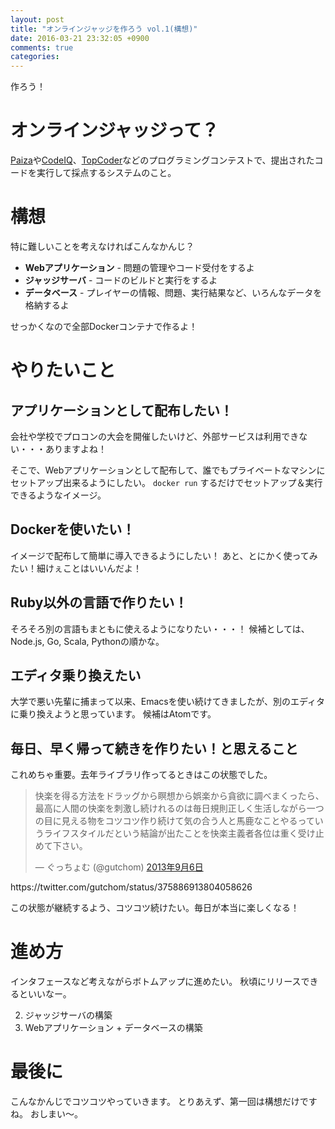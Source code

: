 ```yaml
---
layout: post
title: "オンラインジャッジを作ろう vol.1(構想)"
date: 2016-03-21 23:32:05 +0900
comments: true
categories:
---
```


作ろう！

# オンラインジャッジって？
[Paiza](https://paiza.jp/)や[CodeIQ](https://codeiq.jp/)、[TopCoder](http://jp.topcoder.com/)などのプログラミングコンテストで、提出されたコードを実行して採点するシステムのこと。

# 構想
特に難しいことを考えなければこんなかんじ？

+ **Webアプリケーション** - 問題の管理やコード受付をするよ
+ **ジャッジサーバ** - コードのビルドと実行をするよ
+ **データベース** - プレイヤーの情報、問題、実行結果など、いろんなデータを格納するよ

せっかくなので全部Dockerコンテナで作るよ！

# やりたいこと
## アプリケーションとして配布したい！
会社や学校でプロコンの大会を開催したいけど、外部サービスは利用できない・・・ありますよね！

そこで、Webアプリケーションとして配布して、誰でもプライベートなマシンにセットアップ出来るようにしたい。
`docker run` するだけでセットアップ＆実行できるようなイメージ。

## Dockerを使いたい！
イメージで配布して簡単に導入できるようにしたい！
あと、とにかく使ってみたい！細けぇことはいいんだよ！

## Ruby以外の言語で作りたい！
そろそろ別の言語もまともに使えるようになりたい・・・！
候補としては、Node.js, Go, Scala, Pythonの順かな。

## エディタ乗り換えたい
大学で悪い先輩に捕まって以来、Emacsを使い続けてきましたが、別のエディタに乗り換えようと思っています。
候補はAtomです。

## 毎日、早く帰って続きを作りたい！と思えること
これめちゃ重要。去年ライブラリ作ってるときはこの状態でした。

<blockquote class="twitter-tweet" data-lang="ja"><p lang="ja" dir="ltr">快楽を得る方法をドラッグから瞑想から娯楽から貪欲に調べまくったら、最高に人間の快楽を刺激し続けれるのは毎日規則正しく生活しながら一つの目に見える物をコツコツ作り続けて気の合う人と馬鹿なことやるっていうライフスタイルだという結論が出たことを快楽主義者各位は重く受け止めて下さい。</p>&mdash; ぐっちょむ (@gutchom) <a href="https://twitter.com/gutchom/status/375886913804058626">2013年9月6日</a></blockquote>
<script async src="//platform.twitter.com/widgets.js" charset="utf-8"></script>
https://twitter.com/gutchom/status/375886913804058626

この状態が継続するよう、コツコツ続けたい。毎日が本当に楽しくなる！


# 進め方
インタフェースなど考えながらボトムアップに進めたい。
秋頃にリリースできるといいなー。

2. ジャッジサーバの構築
3. Webアプリケーション + データベースの構築


# 最後に
こんなかんじでコツコツやっていきます。
とりあえず、第一回は構想だけですね。
おしまい〜。
